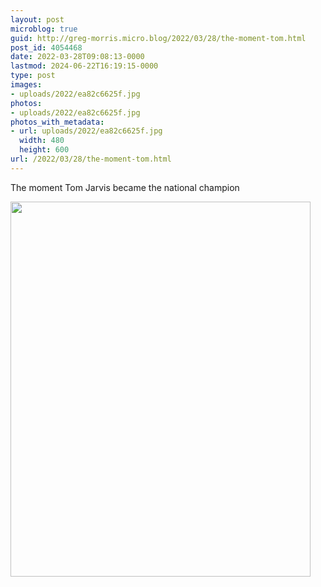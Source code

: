 ```yaml
---
layout: post
microblog: true
guid: http://greg-morris.micro.blog/2022/03/28/the-moment-tom.html
post_id: 4054468
date: 2022-03-28T09:08:13-0000
lastmod: 2024-06-22T16:19:15-0000
type: post
images:
- uploads/2022/ea82c6625f.jpg
photos:
- uploads/2022/ea82c6625f.jpg
photos_with_metadata:
- url: uploads/2022/ea82c6625f.jpg
  width: 480
  height: 600
url: /2022/03/28/the-moment-tom.html
---
```

The moment Tom Jarvis became the national champion

<img src="uploads/2022/ea82c6625f.jpg" width="480" height="600" alt="" />
